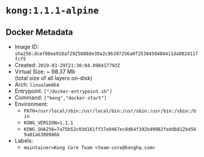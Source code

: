 # `kong:1.1.1-alpine`

## Docker Metadata

- Image ID: `sha256:dcef86ee910af2925888de39a2c9b397256a0f2538450404411da802d117fcf5`
- Created: `2019-03-29T21:30:04.898417793Z`
- Virtual Size: ~ 98.37 Mb  
  (total size of all layers on-disk)
- Arch: `linux`/`amd64`
- Entrypoint: `["/docker-entrypoint.sh"]`
- Command: `["kong","docker-start"]`
- Environment:
  - `PATH=/usr/local/sbin:/usr/local/bin:/usr/sbin:/usr/bin:/sbin:/bin`
  - `KONG_VERSION=1.1.1`
  - `KONG_SHA256=7a75b52c03d161ff37a9467ec8d64f392b49982feddb812b4569a01a63009866`
- Labels:
  - `maintainer=Kong Core Team <team-core@konghq.com>`
